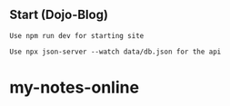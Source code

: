 ## Start (Dojo-Blog)
    Use npm run dev for starting site

    Use npx json-server --watch data/db.json for the api
# my-notes-online
